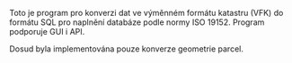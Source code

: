Toto je program pro konverzi dat ve výměnném formátu katastru (VFK) do formátu SQL pro naplnění databáze podle normy ISO 19152. 
Program podporuje GUI i API.

Dosud byla implementována pouze konverze geometrie parcel.
